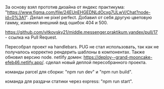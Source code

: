 За основу взял прототив дизайна от яндекс практикума: "https://www.figma.com/file/24EUnEHGEDNLdOcxg7ULwV/Chat?node-id=0%3A1".
Делал не pixel perfect. Добавил от себя другую цветовую гамму, изменил внешний вид ошибок 404 и 500.

https://github.com/vitkovsky21/middle.messenger.praktikum.yandex/pull/17 - ссылка на Pull Request.

Пересобрал проект на handlebars. PUG не стал использовать, так как не получалось корректно рендерить шаблоны в компонентах.
Также обновил версию node.
netlify домен: https://deploy--grand-mooncake-efeb46.netlify.app/. сделал новый деплой пересобранного проекта.

команды parcel для сборки: 
"npm run dev" и "npm run build". 

команда для раздачи статики через express: 
"npm run start".
